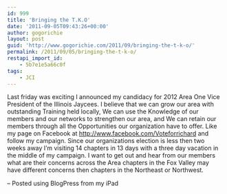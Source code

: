 ```yaml
---
id: 999
title: 'Bringing the T.K.O'
date: '2011-09-05T09:43:26+00:00'
author: gogorichie
layout: post
guid: 'http://www.gogorichie.com/2011/09/bringing-the-t-k-o/'
permalink: /2011/09/05/bringing-the-t-k-o/
restapi_import_id:
    - 5b7e1e5a66c0f
tags:
    - JCI
---
```


Last friday was exciting I announced my candidacy for 2012 Area One Vice President of the Illinois Jaycees. I believe that we can grow our area with outstanding Training held locally, We can use the Knowledge of our members and our networks to strengthen our area, and We can retain our members through all the Opportunities our organization have to offer. Like my page on Facebook at <http://www.facebook.com/Voteforrichard> and follow my campaign. Since our organizations election is less then two weeks away I’m visiting 14 chapters in 13 days with a three day vacation in the middle of my campaign. I want to get out and hear from our members what are their concerns across the Area chapters in the Fox Valley may have different concerns then chapters in the Northeast or Northwest.

– Posted using BlogPress from my iPad
